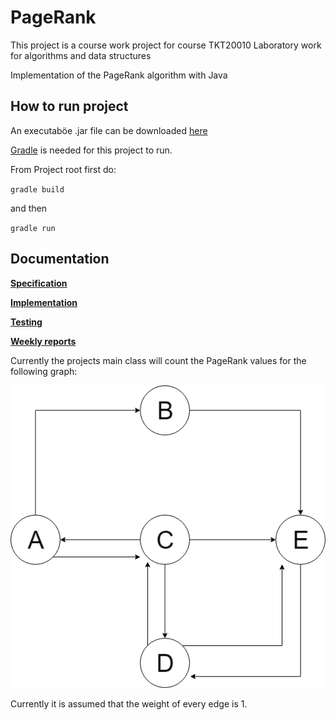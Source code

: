 # PageRank

This project is a course work project for course TKT20010 Laboratory work for algorithms and data structures

Implementation of the PageRank algorithm with Java

## How to run project
An executaböe .jar file can be downloaded [here](https://github.com/ConstantKrieg/PageRank/raw/master/pagerank-1.0-SNAPSHOT.jar)

[Gradle](https://gradle.org) is needed for this project to run.

From Project root first do:

`gradle build`

and then

`gradle run`


## Documentation

[**Specification**](https://github.com/ConstantKrieg/PageRank/blob/master/doc/specification.md)

[**Implementation**](https://github.com/ConstantKrieg/PageRank/blob/master/doc/implementation.md)

[**Testing**](https://github.com/ConstantKrieg/PageRank/blob/master/doc/testing.md)

[**Weekly reports**](https://github.com/ConstantKrieg/PageRank/tree/master/doc/weekly%20reports)

Currently the projects main class will count the PageRank values for the following graph:

![GRAPH](https://github.com/ConstantKrieg/PageRank/blob/master/doc/example_graph.png?raw=true)

Currently it is assumed that the weight of every edge is 1.



